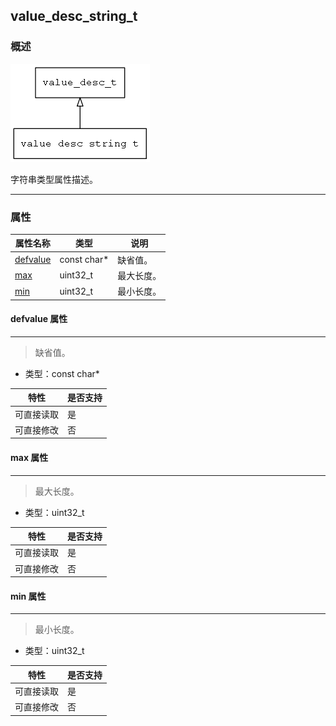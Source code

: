 ## value\_desc\_string\_t
### 概述
![image](images/value_desc_string_t_0.png)

 字符串类型属性描述。

----------------------------------
### 属性
<p id="value_desc_string_t_properties">

| 属性名称 | 类型 | 说明 | 
| -------- | ----- | ------------ | 
| <a href="#value_desc_string_t_defvalue">defvalue</a> | const char* | 缺省值。 |
| <a href="#value_desc_string_t_max">max</a> | uint32\_t | 最大长度。 |
| <a href="#value_desc_string_t_min">min</a> | uint32\_t | 最小长度。 |
#### defvalue 属性
-----------------------
> <p id="value_desc_string_t_defvalue"> 缺省值。


* 类型：const char*

| 特性 | 是否支持 |
| -------- | ----- |
| 可直接读取 | 是 |
| 可直接修改 | 否 |
#### max 属性
-----------------------
> <p id="value_desc_string_t_max"> 最大长度。


* 类型：uint32\_t

| 特性 | 是否支持 |
| -------- | ----- |
| 可直接读取 | 是 |
| 可直接修改 | 否 |
#### min 属性
-----------------------
> <p id="value_desc_string_t_min"> 最小长度。


* 类型：uint32\_t

| 特性 | 是否支持 |
| -------- | ----- |
| 可直接读取 | 是 |
| 可直接修改 | 否 |
